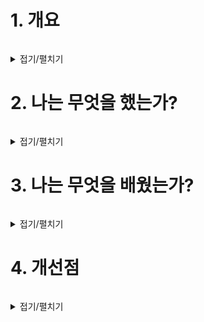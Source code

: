 # 1. 개요
```
```
<details>
<summary>접기/펼치기</summary>


</details>


# 2. 나는 무엇을 했는가?
```
```
<details>
<summary>접기/펼치기</summary>


</details>

# 3. 나는 무엇을 배웠는가?
```
```
<details>
<summary>접기/펼치기</summary>


</details>

# 4. 개선점
```
```
<details>
<summary>접기/펼치기</summary>


</details>


